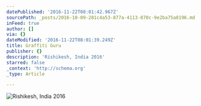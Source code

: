 ```yaml
---
datePublished: '2016-11-22T08:01:42.967Z'
sourcePath: _posts/2016-10-09-281c4a53-877a-4113-870c-9e2ba75a8196.md
inFeed: true
author: []
via: {}
dateModified: '2016-11-22T08:01:39.249Z'
title: Graffiti Guru
publisher: {}
description: 'Rishikesh, India 2016'
starred: false
_context: 'http://schema.org'
_type: Article

---
```

![Rishikesh, India 2016](https://the-grid-user-content.s3-us-west-2.amazonaws.com/8fe2100e-e025-40bf-b07a-afa28e1f37ff.jpg)